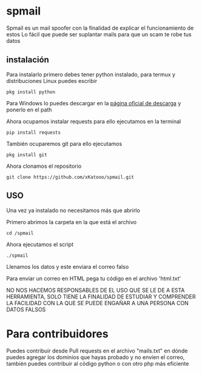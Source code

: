 # spmail
Spmail es un mail spoofer con la finalidad de explicar el funcionamiento de estos 
Lo fácil que puede ser suplantar mails para que un scam te robe tus datos

## instalación
Para instalarlo primero debes tener python instalado, para termux y distribuciones Linux puedes escribir 
```
pkg install python
```
Para Windows lo puedes descargar en la <a href="https://www.python.org/downloads/"> página oficial de descarga</a>
y ponerlo en el path 


Ahora ocupamos instalar requests para ello ejecutamos en la terminal
```
pip install requests
```

También ocuparemos git para ello ejecutamos 
```
pkg install git
```

Ahora clonamos el repositorio
``` 
git clone https://github.com/xKatooo/spmail.git
```

## USO 
Una vez ya instalado no necesitamos más que abrirlo

Primero abrimos la carpeta en la que está el archivo 
```
cd /spmail
```

Ahora ejecutamos el script 
```
./spmail
```

Llenamos los datos y este enviara el correo falso

Para enviar un correo en HTML pega tu código en el archivo 'html.txt'

NO NOS HACEMOS RESPONSABLES DE EL USO QUE SE LE DE A ESTA HERRAMIENTA, SOLO TIENE LA FINALIDAD DE ESTUDIAR Y COMPRENDER LA FACILIDAD CON LA QUE SE PUEDE ENGAÑAR A UNA PERSONA CON DATOS FALSOS 

# Para contribuidores
Puedes contribuir desde Pull requests en el archivo "mails.txt" en dónde puedes agregar los dominios que hayas probado y no envíen el correo, también puedes contribuir al código python o con otro php más eficiente 

